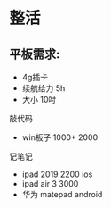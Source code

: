 # 整活

## 平板需求:

- 4g插卡
- 续航给力  5h
- 大小  10吋

敲代码
- win板子 1000+ 2000 

记笔记
- ipad 2019         2200  ios
- ipad air 3        3000 
- 华为 matepad android



